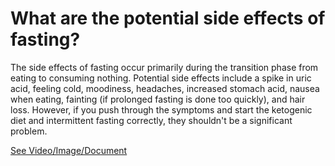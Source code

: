 # What are the potential side effects of fasting?

The side effects of fasting occur primarily during the transition phase from eating to consuming nothing. Potential side effects include a spike in uric acid, feeling cold, moodiness, headaches, increased stomach acid, nausea when eating, fainting (if prolonged fasting is done too quickly), and hair loss. However, if you push through the symptoms and start the ketogenic diet and intermittent fasting correctly, they shouldn't be a significant problem.

 [See Video/Image/Document](https://hls-player.drberg.com/asset?path=migrated-assets/potential-benefits-and-side-effects-of-intermittent-fasting-drberg)